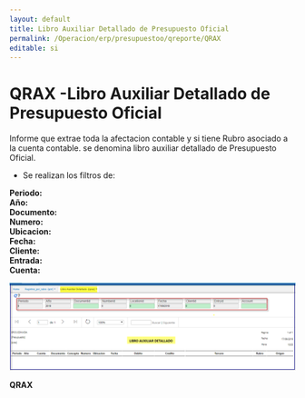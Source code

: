 ```yaml
---
layout: default
title: Libro Auxiliar Detallado de Presupuesto Oficial  
permalink: /Operacion/erp/presupuestoo/qreporte/QRAX  
editable: si
---
```


# QRAX -Libro Auxiliar Detallado de Presupuesto Oficial  


Informe que extrae toda la afectacion contable y si tiene Rubro asociado a la cuenta contable.
se denomina libro auxiliar detallado de Presupuesto Oficial.  


* Se realizan los filtros de:  

**Periodo:**  
**Año:**  
**Documento:**  
**Numero:**  
**Ubicacion:**  
**Fecha:**  
**Cliente:**  
**Entrada:**  
**Cuenta:**  

![](QRAX11.png)	 

**QRAX**  

